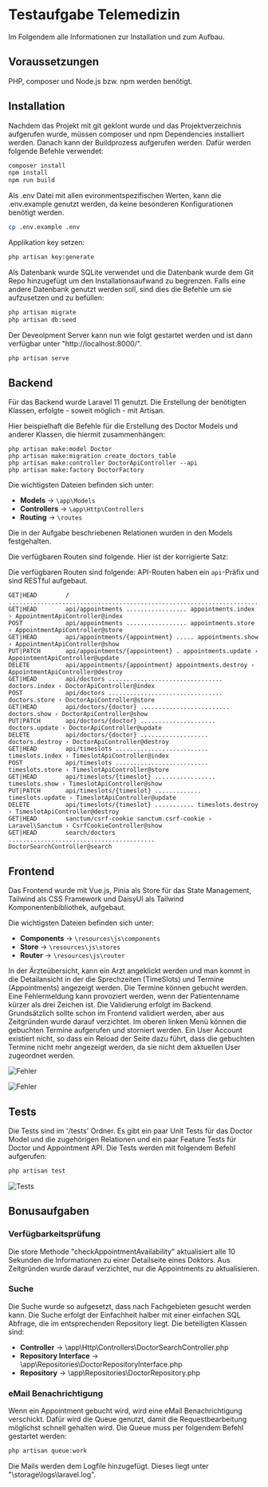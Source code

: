 # Testaufgabe Telemedizin

Im Folgendem alle Informationen zur Installation und zum Aufbau.

## Voraussetzungen

PHP, composer und Node.js bzw. npm werden benötigt.

## Installation

Nachdem das Projekt mit git geklont wurde und das Projektverzeichnis aufgerufen wurde, müssen composer und npm Dependencies installiert werden. Danach kann der Buildprozess aufgerufen werden. Dafür werden folgende Befehle verwendet:

```bash
composer install
npm install
npm run build
```

Als .env Datei mit allen evironmentspezifischen Werten, kann die .env.example genutzt werden, da keine besonderen Konfigurationen benötigt werden.

```bash
cp .env.example .env
```

Applikation key setzen:

```bash
php artisan key:generate
```

Als Datenbank wurde SQLite verwendet und die Datenbank wurde dem Git Repo hinzugefügt um den Installationsaufwand zu begrenzen. Falls eine andere Datenbank genutzt werden soll, sind dies die Befehle um sie aufzusetzen und zu befüllen:

 ```bash
php artisan migrate
php artisan db:seed
```

Der Deveolpment Server kann nun wie folgt gestartet werden und ist dann verfügbar unter "http://localhost:8000/".

```bash
php artisan serve
```

## Backend

Für das Backend wurde Laravel 11 genutzt. Die Erstellung der benötigten Klassen, erfolgte - soweit möglich - mit Artisan. 

Hier beispielhaft die Befehle für die Erstellung des Doctor Models und anderer Klassen, die hiermit zusammenhängen:

```
php artisan make:model Doctor
php artisan make:migration create_doctors_table
php artisan make:controller DoctorApiController --api
php artisan make:factory DoctorFactory
```

Die wichtigsten Dateien befinden sich unter:

- **Models** -> `\app\Models`
- **Controllers** -> `\app\Http\Controllers`
- **Routing** -> `\routes`

Die in der Aufgabe beschriebenen Relationen wurden in den Models festgehalten.

Die verfügbaren Routen sind folgende. Hier ist der korrigierte Satz:

Die verfügbaren Routen sind folgende: API-Routen haben ein `api`-Präfix und sind RESTful aufgebaut.

```
GET|HEAD        / ....................................................................................
GET|HEAD        api/appointments ................. appointments.index › AppointmentApiController@index
POST            api/appointments ................. appointments.store › AppointmentApiController@store
GET|HEAD        api/appointments/{appointment} ..... appointments.show › AppointmentApiController@show
PUT|PATCH       api/appointments/{appointment} . appointments.update › AppointmentApiController@update
DELETE          api/appointments/{appointment} appointments.destroy › AppointmentApiController@destroy
GET|HEAD        api/doctors ................................ doctors.index › DoctorApiController@index
POST            api/doctors ................................ doctors.store › DoctorApiController@store
GET|HEAD        api/doctors/{doctor} ......................... doctors.show › DoctorApiController@show
PUT|PATCH       api/doctors/{doctor} ..................... doctors.update › DoctorApiController@update
DELETE          api/doctors/{doctor} ................... doctors.destroy › DoctorApiController@destroy
GET|HEAD        api/timeslots .......................... timeslots.index › TimeslotApiController@index
POST            api/timeslots .......................... timeslots.store › TimeslotApiController@store
GET|HEAD        api/timeslots/{timeslot} ................. timeslots.show › TimeslotApiController@show
PUT|PATCH       api/timeslots/{timeslot} ............. timeslots.update › TimeslotApiController@update
DELETE          api/timeslots/{timeslot} ........... timeslots.destroy › TimeslotApiController@destroy
GET|HEAD        sanctum/csrf-cookie sanctum.csrf-cookie › Laravel\Sanctum › CsrfCookieController@show
GET|HEAD        search/doctors ......................................... DoctorSearchController@search
```

## Frontend

Das Frontend wurde mit Vue.js, Pinia als Store für das State Management, Tailwind als CSS Framework und DaisyUI als Tailwind Komponentenbibliothek, aufgebaut.

Die wichtigsten Dateien befinden sich unter:

- **Components** -> `\resources\js\components`
- **Store** -> `\resources\js\stores`
- **Router** -> `\resources\js\router`

In der Ärzteübersicht, kann ein Arzt angeklickt werden und man kommt in die Detailansicht in der die Sprechzeiten (TimeSlots) und Termine (Appointments) angezeigt werden. Die Termine können gebucht werden. Eine Fehlermeldung kann provoziert werden, wenn der Patientenname kürzer als drei Zeichen ist. Die Validierung erfolgt im Backend. Grundsätzlich sollte schon im Frontend validiert werden, aber aus Zeitgründen wurde darauf verzichtet. Im oberen linken Menü können die gebuchten Termine aufgerufen und storniert werden. Ein User Account existiert nicht, so dass ein Reload der Seite dazu führt, dass die gebuchten Termine nicht mehr angezeigt werden, da sie nicht dem aktuellen User zugeordnet werden.

![Fehler](readme-images/detail-page.png)

![Fehler](readme-images/booked-appointments.png)

## Tests

Die Tests sind im '/tests' Ordner. Es gibt ein paar Unit Tests für das Doctor Model und die zugehörigen Relationen und ein paar Feature Tests für Doctor und Appointment API. Die Tests werden mit folgendem Befehl aufgerufen:

 ```bash
php artisan test
```

![Tests](readme-images/tests.png)

## Bonusaufgaben

### Verfügbarkeitsprüfung

Die store Methode "checkAppointmentAvailability" aktualisiert alle 10 Sekunden die Informationen zu einer Detailseite eines Doktors. Aus Zeitgründen wurde darauf verzichtet, nur die Appointments zu aktualisieren.

### Suche

Die Suche wurde so aufgesetzt, dass nach Fachgebieten gesucht werden kann. Die Suche erfolgt der Einfachheit halber mit einer einfachen SQL Abfrage, die im entsprechenden Repository liegt. Die beteiligten Klassen sind:

- **Controller** -> \app\Http\Controllers\DoctorSearchController.php
- **Repository Interface** -> \app\Repositories\DoctorRepositoryInterface.php
- **Repository** -> \app\Repositories\DoctorRepository.php

### eMail Benachrichtigung

Wenn ein Appointment gebucht wird, wird eine eMail Benachrichtigung verschickt. Dafür wird die Queue genutzt, damit die Requestbearbeitung möglichst schnell gehalten wird. Die Queue muss per folgendem Befehl gestartet werden:

 ```bash
php artisan queue:work
```

Die Mails werden dem Logfile hinzugefügt. Dieses liegt unter "\storage\logs\laravel.log".